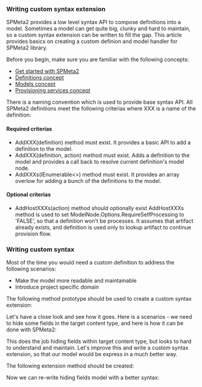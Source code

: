 ﻿---
Title: Writing a console app
FileName: custom-syntax.html
Order: 400
---

### Writing custom syntax extension
SPMeta2 provides a low level syntax API to compose definitions into a model. Sometimes a model can get quite big, clunky and hard to maintain, so a custom syntax extension can be written to fill the gap.
This article provides basics on creating a custom definion and model handler for SPMeta2 library.

Before you begin, make sure you are familiar with the following concepts:

* [Get started with SPMeta2](/spmeta2/getting-started)
* [Definitions concept](/spmeta2/reference/definitions)
* [Models concept](/spmeta2/reference/models)
* [Provisioning services concept](/spmeta2/reference/provisionservices)

There is a naming convention which is used to provide base syntax API. All SPMeta2 definitions meet the following criterias where XXX is a name of the definition:

#### Required criterias
* AddXXX(definition) method must exist. It provides a basic API to add a definition to the model.
* AddXXX(definition, action) method must exist. Adds a definition to the model and provides a call back to resolve current definition's model node.
* AddXXXs(IEnumerable<>) method must exist. It provides an array overlow for adding a bunch of the definitions to the model.

#### Optional criterias
* AddHostXXXs(action) method should optionally exist
AddHostXXXs method is used to set ModelNode.Options.RequireSelfProcessing to 'FALSE', so that a definition won't be processes. It assumes that artifact already exists, and definition is used only to lookup artifact to continue provision flow.

### Writing custom syntax 
Most of the time you would need a custom definition to address the following scenarios:

* Make the model more readable and maintainable
* Introduce project specific domain

The following method prototype should be used to create a custom syntax extension:

<a href="_samples/writing-custom-syntax-SyntaxExtensionPrototype.sample-ref"></a>

Let's have a close look and see how it goes. Here is a scenarios - we need to hide some fields in the target content type, and here is how it can be done with SPMeta2:

<a href="_samples/writing-custom-syntax-HideContentTypeFieldsAsOOTB.sample-ref"></a>

This does the job hiding fields within target content type, but looks to hard to understand and maintain.
Let's improve this and write a custom syntax extension, so that our model would be express in a much better way.

The following extension method should be created:

<a href="_samples/writing-custom-syntax-HideContentTypeFieldsByIds.sample-ref"></a>

Now we can re-write hiding fields model with a better syntax:

<a href="_samples/writing-custom-syntax-HideContentTypeFieldsAsExtension.sample-ref"></a>